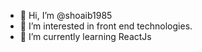 - 👋 Hi, I’m @shoaib1985
- 👀 I’m interested in front end technologies.
- 🌱 I’m currently learning ReactJs


<!---
shoaib1985/shoaib1985 is a ✨ special ✨ repository because its `README.md` (this file) appears on your GitHub profile.
You can click the Preview link to take a look at your changes.
--->
